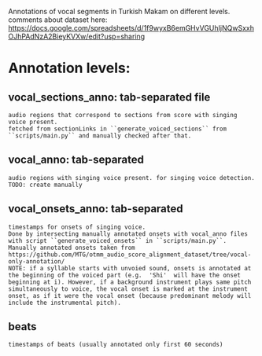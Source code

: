 		
Annotations of vocal segments in Turkish Makam on different levels.  
comments about dataset  here:
https://docs.google.com/spreadsheets/d/1f9wyxB6emGHvVGUhIjNQwSxxhOJhPAdNzA2BieyKVXw/edit?usp=sharing

# Annotation levels:
## vocal_sections_anno: tab-separated file
	audio regions that correspond to sections from score with singing voice present. 
	fetched from sectionLinks in ``generate_voiced_sections`` from ``scripts/main.py`` and manually checked after that.

## vocal_anno: tab-separated 
	audio regions with singing voice present. for singing voice detection. 
	TODO: create manually

## vocal_onsets_anno: tab-separated
	timestamps for onsets of singing voice. 
	Done by intersecting manually annotated onsets with vocal_anno files with script ``generate_voiced_onsets`` in ``scripts/main.py``. Manually annotated onsets taken from https://github.com/MTG/otmm_audio_score_alignment_dataset/tree/vocal-only-annotation/  
	NOTE: if a syllable starts with unvoied sound, onsets is annotated at the beginning of the voiced part (e.g.  'Shi'  will have the onset beginning at i). However, if a background instrument plays same pitch simultaneously to voice, the vocal onset is marked at the instrument onset, as if it were the vocal onset (because predominant melody will include the instrumental pitch). 

## beats 
	timestamps of beats (usually annotated only first 60 seconds)


